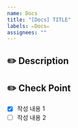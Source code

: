 ```yaml
---
name: Docs
title: "[Docs] TITLE"
labels: ✏️Docs✏️
assignees: ""
---
```


## ✏️ Description

<!-- 작성하고자하는 내용에 대해 작성해 주세요. -->

## ✏️ Check Point

<!-- 작성 내용 리스트로 작성해주세요. -->

- [x] 작성 내용 1
- [ ] 작성 내용 2
